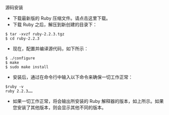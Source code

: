 源码安装

* 下载最新版的 Ruby 压缩文件。请点击这里下载。
* 下载 Ruby 之后，解压到新创建的目录下：

```
$ tar -xvzf ruby-2.2.3.tgz
$ cd ruby-2.2.3
```

* 现在，配置并编译源代码，如下所示：

```
$ ./configure
$ make
$ sudo make install
```

* 安装后，通过在命令行中输入以下命令来确保一切工作正常：

```
$ruby -v
ruby 2.2.3……
```
* 如果一切工作正常，将会输出所安装的 Ruby 解释器的版本，如上所示。如果您安装了其他版本，则会显示其他不同的版本。
